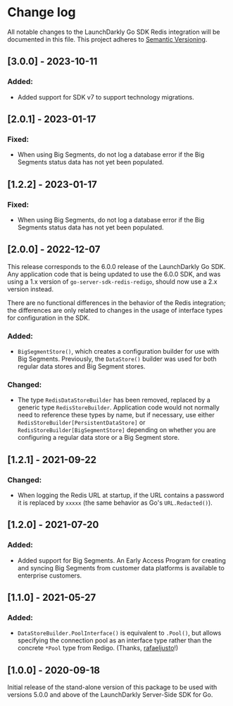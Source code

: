 # Change log

All notable changes to the LaunchDarkly Go SDK Redis integration will be documented in this file. This project adheres to [Semantic Versioning](http://semver.org).

## [3.0.0] - 2023-10-11
### Added:
- Added support for SDK v7 to support technology migrations.

## [2.0.1] - 2023-01-17
### Fixed:
- When using Big Segments, do not log a database error if the Big Segments status data has not yet been populated.

## [1.2.2] - 2023-01-17
### Fixed:
- When using Big Segments, do not log a database error if the Big Segments status data has not yet been populated.

## [2.0.0] - 2022-12-07
This release corresponds to the 6.0.0 release of the LaunchDarkly Go SDK. Any application code that is being updated to use the 6.0.0 SDK, and was using a 1.x version of `go-server-sdk-redis-redigo`, should now use a 2.x version instead.

There are no functional differences in the behavior of the Redis integration; the differences are only related to changes in the usage of interface types for configuration in the SDK.

### Added:
- `BigSegmentStore()`, which creates a configuration builder for use with Big Segments. Previously, the `DataStore()` builder was used for both regular data stores and Big Segment stores.

### Changed:
- The type `RedisDataStoreBuilder` has been removed, replaced by a generic type `RedisStoreBuilder`. Application code would not normally need to reference these types by name, but if necessary, use either `RedisStoreBuilder[PersistentDataStore]` or `RedisStoreBuilder[BigSegmentStore]` depending on whether you are configuring a regular data store or a Big Segment store.

## [1.2.1] - 2021-09-22
### Changed:
- When logging the Redis URL at startup, if the URL contains a password it is replaced by `xxxxx` (the same behavior as Go's `URL.Redacted()`).

## [1.2.0] - 2021-07-20
### Added:
- Added support for Big Segments. An Early Access Program for creating and syncing Big Segments from customer data platforms is available to enterprise customers.

## [1.1.0] - 2021-05-27
### Added:
- `DataStoreBuilder.PoolInterface()` is equivalent to `.Pool()`, but allows specifying the connection pool as an interface type rather than the concrete `*Pool` type from Redigo. (Thanks, [rafaeljusto](https://github.com/launchdarkly/go-server-sdk-redis-redigo/pull/5)!)

## [1.0.0] - 2020-09-18
Initial release of the stand-alone version of this package to be used with versions 5.0.0 and above of the LaunchDarkly Server-Side SDK for Go.
